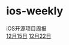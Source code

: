 # ios-weekly
iOS开源项目周报<br/>
[12月15日](https://github.com/opendigg/ios-weekly/issues/1) 
[12月22日](https://github.com/opendigg/ios-weekly/issues/2) 

